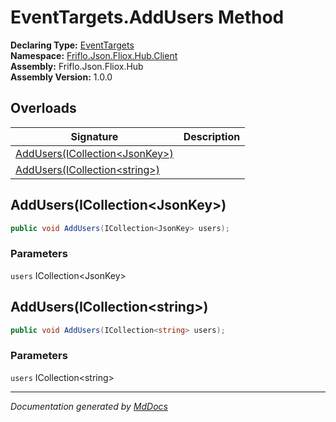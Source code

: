 ﻿<!--  
  <auto-generated>   
    The contents of this file were generated by a tool.  
    Changes to this file may be list if the file is regenerated  
  </auto-generated>   
-->

# EventTargets.AddUsers Method

**Declaring Type:** [EventTargets](../index.md)  
**Namespace:** [Friflo.Json.Fliox.Hub.Client](../../index.md)  
**Assembly:** Friflo.Json.Fliox.Hub  
**Assembly Version:** 1.0.0

## Overloads

| Signature                                                       | Description |
| --------------------------------------------------------------- | ----------- |
| [AddUsers(ICollection\<JsonKey\>)](#addusersicollectionjsonkey) |             |
| [AddUsers(ICollection\<string\>)](#addusersicollectionstring)   |             |

## AddUsers(ICollection\<JsonKey\>)

```csharp
public void AddUsers(ICollection<JsonKey> users);
```

### Parameters

`users`  ICollection\<JsonKey\>

## AddUsers(ICollection\<string\>)

```csharp
public void AddUsers(ICollection<string> users);
```

### Parameters

`users`  ICollection\<string\>

___

*Documentation generated by [MdDocs](https://github.com/ap0llo/mddocs)*
